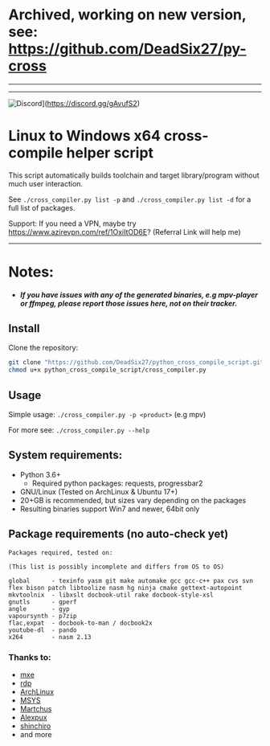 # Archived, working on new version, see: https://github.com/DeadSix27/py-cross

---

---


![Discord](https://img.shields.io/badge/Discord-Join-blue.svg)](https://discord.gg/gAvufS2)

# Linux to Windows x64 cross-compile helper script

This script automatically builds toolchain and target library/program without much user interaction.

See `./cross_compiler.py list -p` and `./cross_compiler.py list -d` for a full list of packages.

Support: If you need a VPN, maybe try https://www.azirevpn.com/ref/1OxiItOD6E? (Referral Link will help me)

---

# Notes:

- ##### If you have issues with any of the generated binaries, e.g *mpv-player* or *ffmpeg*, please report those issues here, not on their tracker.


## **Install**

Clone the repository:

```bash
git clone "https://github.com/DeadSix27/python_cross_compile_script.git"
chmod u+x python_cross_compile_script/cross_compiler.py
```

## **Usage**

Simple usage: `./cross_compiler.py -p <product>` (e.g mpv)

For more see: `./cross_compiler.py --help`

## **System requirements:**

* Python 3.6+
  * Required python packages: requests, progressbar2
* GNU/Linux (Tested on ArchLinux & Ubuntu 17+)
* 20+GB is recommended, but sizes vary depending on the packages
* Resulting binaries support Win7 and newer, 64bit only

## **Package requirements (no auto-check yet)**
```
Packages required, tested on:

(This list is possibly incomplete and differs from OS to OS)

global      - texinfo yasm git make automake gcc gcc-c++ pax cvs svn flex bison patch libtoolize nasm hg ninja cmake gettext-autopoint
mkvtoolnix  - libxslt docbook-util rake docbook-style-xsl
gnutls      - gperf
angle       - gyp
vapoursynth - p7zip
flac,expat  - docbook-to-man / docbook2x
youtube-dl  - pando
x264        - nasm 2.13
```

### Thanks to:

- [mxe](https://github.com/mxe/mxe)
- [rdp](https://github.com/rdp/ffmpeg-windows-build-helpers)
- [ArchLinux](https://aur.archlinux.org/packages/)
- [MSYS](https://github.com/Alexpux/MSYS2-packages/)
- [Martchus](https://github.com/Martchus/PKGBUILDs/commits/master)
- [Alexpux](https://github.com/Alexpux/MINGW-packages)
- [shinchiro](https://github.com/shinchiro/mpv-winbuild-cmake)
- and more
